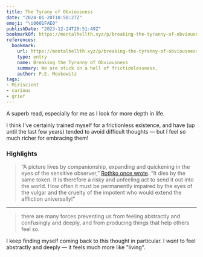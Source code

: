 ```yaml
---
title: The Tyrany of Obviousness
date: "2024-01-20T10:58:27Z"
emoji: "\U0001FAE0"
publishDate: "2023-12-24T20:51:49Z"
bookmarkOf: https://mentalhellth.xyz/p/breaking-the-tyranny-of-obviousness
references:
  bookmark:
    url: https://mentalhellth.xyz/p/breaking-the-tyranny-of-obviousness
    type: entry
    name: Breaking the Tyranny of Obviousness
    summary: We are stuck in a hell of frictionlessness.
    author: P.E. Moskowitz
tags:
- Miriscient
- curious
- grief
---
```



A superb read, especially for me as I look for more depth in life.

I think I've certainly trained myself for a frictionless existence, and have (up until the last few years) tended to avoid difficult thoughts — but I feel so much richer for embracing them!

### Highlights

> “A picture lives by companionship, expanding and quickening in the eyes of the sensitive observer,” [Rothko once wrote](https://www.nytimes.com/1970/02/26/archives/mark-rothko-artist-a-suicide-here-at-66-mark-rothko-abstract.html). “It dies by the same token. It is therefore a risky and unfeeling act to send it out into the world. How often it must be permanently impaired by the eyes of the vulgar and the cruelty of the impotent who would extend the affliction universally!”

---

> there are many forces preventing us from feeling abstractly and confusingly and deeply, and from producing things that help others feel so.

I keep finding myself coming back to this thought in particular. I _want_ to feel abstractly and deeply — it feels much more like "living".
